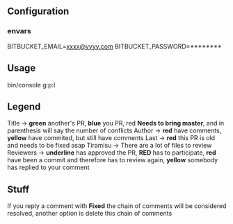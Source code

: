 ## Configuration

### envars
BITBUCKET_EMAIL=xxxx@yyyy.com
BITBUCKET_PASSWORD=********

## Usage
bin/console g:p:l

## Legend
Title -> **green** another's PR, **blue** you PR, red **Needs to bring master**, and in parenthesis will say the number of conflicts
Author -> **red** have comments, **yellow** have commited, but still have comments
Last -> **red** this PR is old and needs to be fixed asap
Tiramisu -> There are a lot of files to review
Reviewers -> **underline** has approved the PR, **RED** has to participate, **red** have been a commit and therefore has to review again, **yellow** somebody has replied to your comment

## Stuff
If you reply a comment with **Fixed** the chain of comments will be considered resolved, another option is delete this chain of comments
